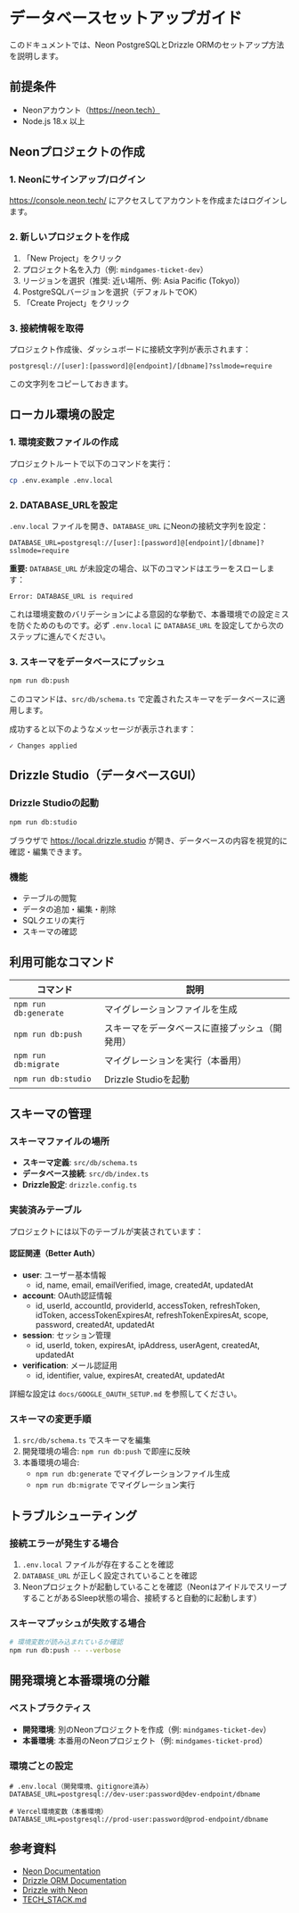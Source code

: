 # データベースセットアップガイド

このドキュメントでは、Neon PostgreSQLとDrizzle ORMのセットアップ方法を説明します。

## 前提条件

- Neonアカウント（https://neon.tech）
- Node.js 18.x 以上

## Neonプロジェクトの作成

### 1. Neonにサインアップ/ログイン

https://console.neon.tech/ にアクセスしてアカウントを作成またはログインします。

### 2. 新しいプロジェクトを作成

1. 「New Project」をクリック
2. プロジェクト名を入力（例: `mindgames-ticket-dev`）
3. リージョンを選択（推奨: 近い場所、例: Asia Pacific (Tokyo)）
4. PostgreSQLバージョンを選択（デフォルトでOK）
5. 「Create Project」をクリック

### 3. 接続情報を取得

プロジェクト作成後、ダッシュボードに接続文字列が表示されます：

```
postgresql://[user]:[password]@[endpoint]/[dbname]?sslmode=require
```

この文字列をコピーしておきます。

## ローカル環境の設定

### 1. 環境変数ファイルの作成

プロジェクトルートで以下のコマンドを実行：

```bash
cp .env.example .env.local
```

### 2. DATABASE_URLを設定

`.env.local` ファイルを開き、`DATABASE_URL` にNeonの接続文字列を設定：

```env
DATABASE_URL=postgresql://[user]:[password]@[endpoint]/[dbname]?sslmode=require
```

**重要:** `DATABASE_URL` が未設定の場合、以下のコマンドはエラーをスローします：
```
Error: DATABASE_URL is required
```

これは環境変数のバリデーションによる意図的な挙動で、本番環境での設定ミスを防ぐためのものです。必ず `.env.local` に `DATABASE_URL` を設定してから次のステップに進んでください。

### 3. スキーマをデータベースにプッシュ

```bash
npm run db:push
```

このコマンドは、`src/db/schema.ts` で定義されたスキーマをデータベースに適用します。

成功すると以下のようなメッセージが表示されます：

```
✓ Changes applied
```

## Drizzle Studio（データベースGUI）

### Drizzle Studioの起動

```bash
npm run db:studio
```

ブラウザで https://local.drizzle.studio が開き、データベースの内容を視覚的に確認・編集できます。

### 機能

- テーブルの閲覧
- データの追加・編集・削除
- SQLクエリの実行
- スキーマの確認

## 利用可能なコマンド

| コマンド | 説明 |
|---------|------|
| `npm run db:generate` | マイグレーションファイルを生成 |
| `npm run db:push` | スキーマをデータベースに直接プッシュ（開発用） |
| `npm run db:migrate` | マイグレーションを実行（本番用） |
| `npm run db:studio` | Drizzle Studioを起動 |

## スキーマの管理

### スキーマファイルの場所

- **スキーマ定義**: `src/db/schema.ts`
- **データベース接続**: `src/db/index.ts`
- **Drizzle設定**: `drizzle.config.ts`

### 実装済みテーブル

プロジェクトには以下のテーブルが実装されています：

#### 認証関連（Better Auth）
- **user**: ユーザー基本情報
  - id, name, email, emailVerified, image, createdAt, updatedAt
- **account**: OAuth認証情報
  - id, userId, accountId, providerId, accessToken, refreshToken, idToken, accessTokenExpiresAt, refreshTokenExpiresAt, scope, password, createdAt, updatedAt
- **session**: セッション管理
  - id, userId, token, expiresAt, ipAddress, userAgent, createdAt, updatedAt
- **verification**: メール認証用
  - id, identifier, value, expiresAt, createdAt, updatedAt

詳細な設定は `docs/GOOGLE_OAUTH_SETUP.md` を参照してください。

### スキーマの変更手順

1. `src/db/schema.ts` でスキーマを編集
2. 開発環境の場合: `npm run db:push` で即座に反映
3. 本番環境の場合:
   - `npm run db:generate` でマイグレーションファイル生成
   - `npm run db:migrate` でマイグレーション実行

## トラブルシューティング

### 接続エラーが発生する場合

1. `.env.local` ファイルが存在することを確認
2. `DATABASE_URL` が正しく設定されていることを確認
3. Neonプロジェクトが起動していることを確認（NeonはアイドルでスリープすることがあるSleep状態の場合、接続すると自動的に起動します）

### スキーマプッシュが失敗する場合

```bash
# 環境変数が読み込まれているか確認
npm run db:push -- --verbose
```

## 開発環境と本番環境の分離

### ベストプラクティス

- **開発環境**: 別のNeonプロジェクトを作成（例: `mindgames-ticket-dev`）
- **本番環境**: 本番用のNeonプロジェクト（例: `mindgames-ticket-prod`）

### 環境ごとの設定

```env
# .env.local（開発環境、gitignore済み）
DATABASE_URL=postgresql://dev-user:password@dev-endpoint/dbname

# Vercel環境変数（本番環境）
DATABASE_URL=postgresql://prod-user:password@prod-endpoint/dbname
```

## 参考資料

- [Neon Documentation](https://neon.tech/docs/introduction)
- [Drizzle ORM Documentation](https://orm.drizzle.team/docs/overview)
- [Drizzle with Neon](https://orm.drizzle.team/docs/get-started-postgresql#neon)
- [TECH_STACK.md](./TECH_STACK.md)
